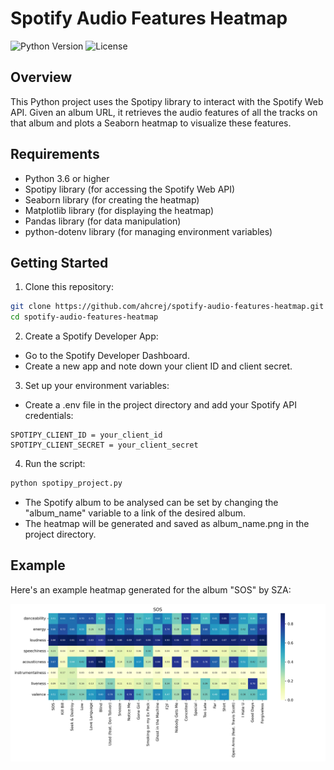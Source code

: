 # Spotify Audio Features Heatmap

![Python Version](https://img.shields.io/badge/Python-3.6%2B-blue)
![License](https://img.shields.io/badge/License-MIT-green)

## Overview

This Python project uses the Spotipy library to interact with the Spotify Web API. Given an album URL, it retrieves the audio features of all the tracks on that album and plots a Seaborn heatmap to visualize these features.

## Requirements

- Python 3.6 or higher
- Spotipy library (for accessing the Spotify Web API)
- Seaborn library (for creating the heatmap)
- Matplotlib library (for displaying the heatmap)
- Pandas library (for data manipulation)
- python-dotenv library (for managing environment variables)




## Getting Started
1. Clone this repository:
``` bash
git clone https://github.com/ahcrej/spotify-audio-features-heatmap.git
cd spotify-audio-features-heatmap
```
2. Create a Spotify Developer App:
- Go to the Spotify Developer Dashboard.
- Create a new app and note down your client ID and client secret.

3. Set up your environment variables:
- Create a .env file in the project directory and add your Spotify API credentials:

``` env
SPOTIPY_CLIENT_ID = your_client_id
SPOTIPY_CLIENT_SECRET = your_client_secret
```

4. Run the script:

``` python 
python spotipy_project.py
```
- The Spotify album to be analysed can be set by changing the "album_name" variable to a link of the desired album.
- The heatmap will be generated and saved as album_name.png in the project directory.

## Example

Here's an example heatmap generated for the album "SOS" by SZA:

![SOS Heatmap](SOS_Heatmap.png)